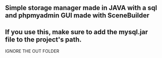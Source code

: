 Simple storage manager made in JAVA with a sql and phpmyadmin
GUI made with SceneBuilder
----------------------------------
If you use this, make sure to add the mysql.jar file to the project's path. 
----------------------------------
IGNORE THE OUT FOLDER
